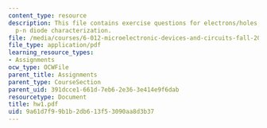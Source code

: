 ```yaml
---
content_type: resource
description: This file contains exercise questions for electrons/holes, donors/acceptors,
  p-n diode characterization.
file: /media/courses/6-012-microelectronic-devices-and-circuits-fall-2005/9a61d7f99b1b2db613f53090aa8d3b37_hw1.pdf
file_type: application/pdf
learning_resource_types:
- Assignments
ocw_type: OCWFile
parent_title: Assignments
parent_type: CourseSection
parent_uid: 391dcce1-661d-7eb6-2e36-3e414e9f6dab
resourcetype: Document
title: hw1.pdf
uid: 9a61d7f9-9b1b-2db6-13f5-3090aa8d3b37
---
```

